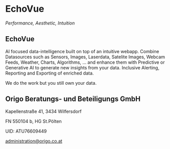 # EchoVue

_Performance, Aesthetic, Intuition_

## EchoVue

AI focused data-intelligence built on top of an intuitive webapp. Combine Datasources such as Sensors, Images, Laserdata, Satelite Images, Webcam Feeds, Weather, Charts, Algorithms, ... and enhance them with Predictive or Generative AI to generate new insights from your data. Inclusive Alerting, Reporting and Exporting of enriched data. 

We do the work but you still own your data.

## Origo Beratungs- und Beteiligungs GmbH

Kapellenstraße 41, 3434 Wilfersdorf

FN 550104 b, HG St.Pölten

UID: ATU76609449

administration@origo.co.at
